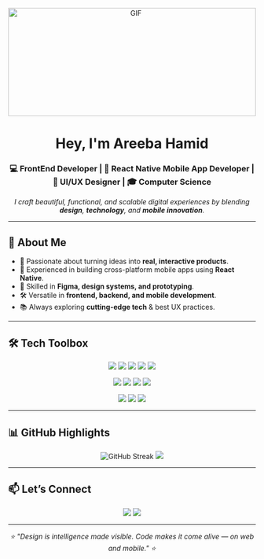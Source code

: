  <p align="center">
  <img
    src="https://media4.giphy.com/media/v1.Y2lkPTc5MGI3NjExcGVuMGVzOTJuYzdmOTRqenQzNWliNTF6NGFpcHkzZ2U5aWlzdnEyNSZlcD12MV9pbnRlcm5hbF9naWZfYnlfaWQmY3Q9Zw/137EaR4vAOCn1S/giphy.gif"
    width="100%"
    height="220"
    alt="GIF"
  >
</p>





<h1 align="center">Hey, I'm Areeba Hamid</h1>
<h3 align="center">💻 FrontEnd Developer | 📱 React Native Mobile App Developer | 🎨 UI/UX Designer | 🎓 Computer Science</h3>

<p align="center">
  <em>I craft beautiful, functional, and scalable digital experiences by blending <b>design</b>, <b>technology</b>, and <b>mobile innovation</b>.</em>
</p>

---

## 🌟 About Me
- 🚀 Passionate about turning ideas into **real, interactive products**.
- 📱 Experienced in building cross-platform mobile apps using **React Native**.
- 🎨 Skilled in **Figma, design systems, and prototyping**.
- 🛠 Versatile in **frontend, backend, and mobile development**.
- 📚 Always exploring **cutting-edge tech** & best UX practices.

---

## 🛠 Tech Toolbox

<p align="center">
  <!-- Frontend -->
  <img src="https://img.shields.io/badge/-React-61DAFB?style=for-the-badge&logo=react&logoColor=black">
  <img src="https://img.shields.io/badge/-React%20Native-20232A?style=for-the-badge&logo=react&logoColor=61DAFB">
  <img src="https://img.shields.io/badge/-Next.js-000?style=for-the-badge&logo=next.js">
  <img src="https://img.shields.io/badge/-TypeScript-3178C6?style=for-the-badge&logo=typescript&logoColor=white">
  <img src="https://img.shields.io/badge/-TailwindCSS-38B2AC?style=for-the-badge&logo=tailwind-css&logoColor=white">
</p>

<p align="center">
  <!-- Backend -->
  <img src="https://img.shields.io/badge/-Node.js-339933?style=for-the-badge&logo=node.js&logoColor=white">
  <img src="https://img.shields.io/badge/-Express-000?style=for-the-badge&logo=express">
  <img src="https://img.shields.io/badge/-PostgreSQL-4169E1?style=for-the-badge&logo=postgresql&logoColor=white">
  <img src="https://img.shields.io/badge/-Three.js-black?style=for-the-badge&logo=three.js">
</p>

<p align="center">
  <!-- Tools -->
  <img src="https://img.shields.io/badge/-Figma-F24E1E?style=for-the-badge&logo=figma&logoColor=white">
  <img src="https://img.shields.io/badge/-Vercel-000?style=for-the-badge&logo=vercel&logoColor=white">
  <img src="https://img.shields.io/badge/-GitHub_Actions-2088FF?style=for-the-badge&logo=github-actions&logoColor=white">
</p>

---

## 📊 GitHub Highlights  

<p align="center">
  <img src="https://streak-stats.demolab.com?user=areebahamid&theme=tokyonight" alt="GitHub Streak" />
  <img src="https://github-readme-stats.vercel.app/api/top-langs/?username=areebahamid&layout=compact&theme=tokyonight" />
</p>

---

## 📫 Let’s Connect

<p align="center">
  <a href="https://areebahamid.vercel.app"><img src="https://img.shields.io/badge/-Portfolio-000?style=for-the-badge&logo=vercel&logoColor=white"></a>
  <a href="https://www.linkedin.com/in/areebahamid22/"><img src="https://img.shields.io/badge/-LinkedIn-0A66C2?style=for-the-badge&logo=linkedin&logoColor=white"></a>
</p>

---

<p align="center">
  <em>⭐ "Design is intelligence made visible. Code makes it come alive — on web and mobile." ⭐</em>
</p>
